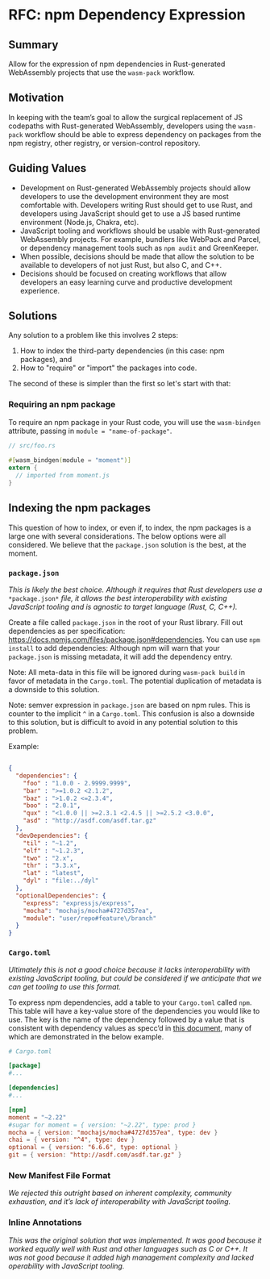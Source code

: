 # RFC: npm Dependency Expression

## Summary

Allow for the expression of npm dependencies in Rust-generated WebAssembly projects that use the `wasm-pack` workflow.

## Motivation

In keeping with the team’s goal to allow the surgical replacement of JS codepaths with Rust-generated WebAssembly, developers using the `wasm-pack` workflow should be able to express dependency on packages from the npm registry, other registry, or version-control repository. 

## Guiding Values
- Development on Rust-generated WebAssembly projects should allow developers to use the development environment they are most comfortable with. Developers writing Rust should get to use Rust, and developers using JavaScript should get to use a JS based runtime environment (Node.js, Chakra, etc).
- JavaScript tooling and workflows should be usable with Rust-generated WebAssembly projects. For example, bundlers like WebPack and Parcel, or dependency management tools such as `npm audit` and GreenKeeper.
- When possible, decisions should be made that allow the solution to be available to developers of not just Rust, but also C, and C++.
- Decisions should be focused on creating workflows that allow developers an easy learning curve and productive development experience.



## Solutions

Any solution to a problem like this involves 2 steps: 
  
1. How to index the third-party dependencies (in this case: npm packages), and 
2. How to "require" or "import" the packages into code. 

The second of these is simpler than the first so let's start with that: 

### Requiring an npm package

To require an npm package in your Rust code, you will use the `wasm-bindgen`
attribute, passing in `module = "name-of-package"`.

```rs
// src/foo.rs
    
#[wasm_bindgen(module = "moment")]
extern {
  // imported from moment.js
}
```

## Indexing the npm packages

This question of how to index, or even if, to index, the npm packages is a large one with
several considerations. The below options were all considered. We believe that the
`package.json` solution is the best, at the moment.

### `package.json`

*This is likely the best choice. Although it requires that Rust developers use a* `*package.json*` *file, it allows the best interoperability with existing JavaScript tooling and is agnostic to target language (Rust, C, C++).*

Create a file called `package.json` in the root of your Rust library. Fill out dependencies as per specification: https://docs.npmjs.com/files/package.json#dependencies. You can use `npm install` to add dependencies: Although npm will warn that your `package.json` is missing metadata, it will add the dependency entry.

Note: All meta-data in this file will be ignored during `wasm-pack build` in favor of metadata in the `Cargo.toml`. The potential duplication of metadata is a downside to this solution.

Note: semver expression in `package.json` are based on npm rules. This is counter to the implicit `^` in a `Cargo.toml`. This confusion is also a downside to this solution, but is difficult to avoid in any potential solution to this problem.

Example:

```json

{
  "dependencies": {
    "foo" : "1.0.0 - 2.9999.9999",
    "bar" : ">=1.0.2 <2.1.2",
    "baz" : ">1.0.2 <=2.3.4",
    "boo" : "2.0.1",
    "qux" : "<1.0.0 || >=2.3.1 <2.4.5 || >=2.5.2 <3.0.0",
    "asd" : "http://asdf.com/asdf.tar.gz"
  },
  "devDependencies": {
    "til" : "~1.2",
    "elf" : "~1.2.3",
    "two" : "2.x",
    "thr" : "3.3.x",
    "lat" : "latest",
    "dyl" : "file:../dyl"
  },
  "optionalDependencies": {
    "express": "expressjs/express",
    "mocha": "mochajs/mocha#4727d357ea",
    "module": "user/repo#feature\/branch"
  }
}
```

### `Cargo.toml`

*Ultimately this is not a good choice because it lacks interoperability with existing JavaScript tooling, but could be considered if we anticipate that we can get tooling to use this format.*

To express npm dependencies, add a table to your `Cargo.toml` called `npm`. This table will have a key-value store of the dependencies you would like to use. The key is the name of the dependency followed by a value that is consistent with dependency values as specc’d in [this document](https://docs.npmjs.com/files/package.json#dependencies), many of which are demonstrated in the below example.

```toml
# Cargo.toml

[package]
#...

[dependencies]
#...

[npm]
moment = "~2.22" 
#sugar for moment = { version: "~2.22", type: prod }
mocha = { version: "mochajs/mocha#4727d357ea", type: dev }
chai = { version: "^4", type: dev }
optional = { version: "6.6.6", type: optional }
git = { version: "http://asdf.com/asdf.tar.gz" }
```

### New Manifest File Format
*We rejected this outright based on inherent complexity, community exhaustion, and it’s lack of interoperability with JavaScript tooling.*

### Inline Annotations
*This was the original solution that was implemented. It was good because it worked equally well with Rust and other languages such as C or C++. It was not good because it added high management complexity and lacked operability with JavaScript tooling.*


